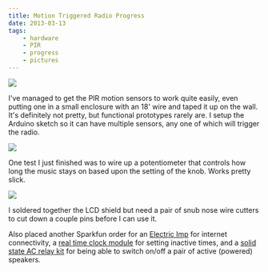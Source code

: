 ```yaml
---
title: Motion Triggered Radio Progress
date: 2013-03-13
tags:
    - hardware
    - PIR
    - progress
    - pictures
---
```


![](/pictures/2013/parallax-pir-enclosed/parallax-pir-enclosed-medium.jpg)

I've managed to get the PIR motion sensors to work quite easily, even putting one in a small enclosure with an 18' wire and taped it up on the wall.  It's definitely not pretty, but functional prototypes rarely are.  I setup the Arduino sketch so it can have multiple sensors, any one of which will trigger the radio.  

<!-- more -->

![](/pictures/2013/parallax-pir-taped-to-wall/parallax-pir-taped-to-wall-medium.jpg)

One test I just finished was to wire up a potentiometer that controls how long the music stays on based upon the setting of the knob.  Works pretty slick.

![](/pictures/2013/arduino-pir-radio-breadboard/arduino-pir-radio-breadboard-medium.jpg)

I soldered together the LCD shield but need a pair of snub nose wire cutters to cut down a couple pins before I can use it.

Also placed another Sparkfun order for an [Electric Imp](https://www.sparkfun.com/products/11395) for internet connectivity, a [real time clock module](https://www.sparkfun.com/products/12708) for setting inactive times, and a [solid state AC relay kit](https://www.sparkfun.com/products/10684) for being able to switch on/off a pair of active (powered) speakers.  
